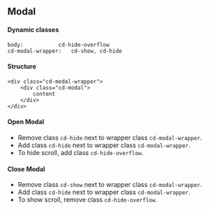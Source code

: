## Modal

#### Dynamic classes
```
body: 			cd-hide-overflow
cd-modal-wrapper: 	cd-show, cd-hide
```

#### Structure
```
<div class="cd-modal-wrapper">
	<div class="cd-modal">
		content
	</div>
</div>
```

#### Open Modal
- Remove class `cd-hide` next to wrapper class `cd-modal-wrapper`.
- Add class `cd-hide` next to wrapper class `cd-modal-wrapper`.
- To hide scroll, add class `cd-hide-overflow`.

#### Close Modal
- Remove class `cd-show` next to wrapper class `cd-modal-wrapper`.
- Add class `cd-hide` next to wrapper class `cd-modal-wrapper`.
- To show scroll, remove class `cd-hide-overflow`.
